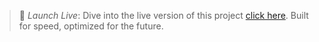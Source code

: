 > 🚀 *Launch Live*: Dive into the live version of this project [click here]( https://chaitanya-2305.github.io/Simple_Ecommerce_Website/).
>  Built for speed, optimized for the future.
